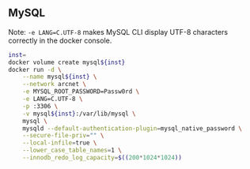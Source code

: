 ## MySQL

Note: `-e LANG=C.UTF-8` makes MySQL CLI display UTF-8 characters correctly in the docker console.

```bash
inst=
docker volume create mysql${inst}
docker run -d \
    --name mysql${inst} \
    --network arcnet \
    -e MYSQL_ROOT_PASSWORD=Passw0rd \
    -e LANG=C.UTF-8 \
    -p :3306 \
    -v mysql${inst}:/var/lib/mysql \
    mysql \
    mysqld --default-authentication-plugin=mysql_native_password \
    --secure-file-priv="" \
    --local-infile=true \
    --lower_case_table_names=1 \
    --innodb_redo_log_capacity=$((200*1024*1024))
         
```  